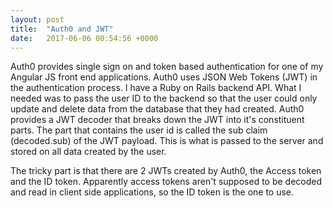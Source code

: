 ```yaml
---
layout: post
title:  "Auth0 and JWT"
date:   2017-06-06 00:54:56 +0000
---
```



Auth0 provides single sign on and token based authentication for one of my Angular JS front end applications. Auth0 uses JSON Web Tokens (JWT) in the authentication process. I have a Ruby on Rails backend API. What I needed was to pass the user ID to the backend so that the user could only update and delete data from the database that they had created. Auth0 provides a JWT decoder that breaks down the JWT into it's constituent parts. The part that contains the user id is called the sub claim (decoded.sub) of the JWT payload. This is what is passed to the server and stored on all data created by the user.

The tricky part is that there are 2 JWTs created by Auth0, the Access token and the ID token. Apparently access tokens aren't supposed to be decoded and read in client side applications, so the ID token is the one to use.
